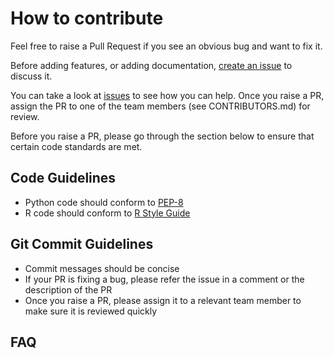 # How to contribute

Feel free to raise a Pull Request if you see an obvious bug and want to fix it.

Before adding features, or adding documentation, [create an issue][issues] to discuss it.

You can take a look at [issues][issues] to see how you can help. Once you raise a PR, assign the PR to one of the team members (see CONTRIBUTORS.md) for review.

Before you raise a PR, please go through the section below to ensure that certain code standards are met.

## Code Guidelines

- Python code should conform to [PEP-8][pep-8]
- R code should conform to [R Style Guide][r-style]

## Git Commit Guidelines
- Commit messages should be concise
- If your PR is fixing a bug, please refer the issue in a comment or the description of the PR
- Once you raise a PR, please assign it to a relevant team member to make sure it is reviewed quickly

## FAQ

[issues]: https://github.com/DataKind-BLR/time-series-dashboard/issues
[pep-8]: https://www.python.org/dev/peps/pep-0008/
[r-style]: http://adv-r.had.co.nz/Style.html
